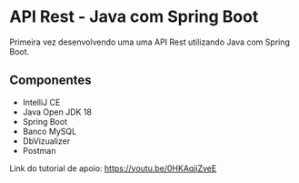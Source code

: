 # API Rest - Java com Spring Boot

Primeira vez desenvolvendo uma  uma API Rest utilizando Java com Spring Boot.  

## Componentes
* IntelliJ CE
* Java Open JDK 18
* Spring Boot
* Banco MySQL
* DbVizualizer
* Postman

Link do tutorial de apoio: https://youtu.be/0HKAqjiZveE
